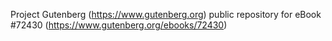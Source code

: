 Project Gutenberg (https://www.gutenberg.org) public repository
for eBook #72430 (https://www.gutenberg.org/ebooks/72430)
